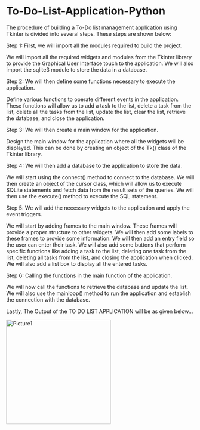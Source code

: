 # To-Do-List-Application-Python
The procedure of building a To-Do list management application using Tkinter is divided into several steps. These steps are shown below:

Step 1: First, we will import all the modules required to build the project.

 We will import all the required widgets and modules from the Tkinter library to provide the Graphical User Interface touch to the application. We will also import the sqlite3 module to store the data in a database.
 
Step 2: We will then define some functions necessary to execute the application.

Define various functions to operate different events in the application. These functions will allow us to add a task to the list, delete a task from the list, delete all the tasks from the list, update the list, clear the list, retrieve the database, and close the application.

Step 3: We will then create a main window for the application.

Design the main window for the application where all the widgets will be displayed. This can be done by creating an object of the Tk() class of the Tkinter library.

Step 4: We will then add a database to the application to store the data.

We will start using the connect() method to connect to the database. We will then create an object of the cursor class, which will allow us to execute SQLite statements and fetch data from the result sets of the queries. We will then use the execute() method to execute the SQL statement.

Step 5: We will add the necessary widgets to the application and apply the event triggers.

We will start by adding frames to the main window. These frames will provide a proper structure to other widgets. We will then add some labels to these frames to provide some information. We will then add an entry field so the user can enter their task. We will also add some buttons that perform specific functions like adding a task to the list, deleting one task from the list, deleting all tasks from the list, and closing the application when clicked. We will also add a list box to display all the entered tasks.

Step 6: Calling the functions in the main function of the application.

We will now call the functions to retrieve the database and update the list. We will also use the mainloop() method to run the application and establish the connection with the database.

Lastly, The Output of the TO DO LIST APPLICATION will be as given below...


<img width="280" alt="Picture1" src="https://github.com/Vaishnavi-1304/To-Do-List-Application-Python/assets/144139323/e6fab985-b288-4793-9b65-6cdd39df664c">
